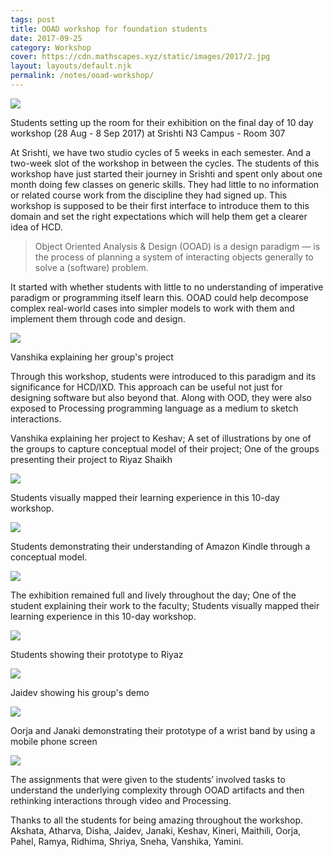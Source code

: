 ```yaml
---
tags: post
title: OOAD workshop for foundation students
date: 2017-09-25
category: Workshop
cover: https://cdn.mathscapes.xyz/static/images/2017/2.jpg
layout: layouts/default.njk
permalink: /notes/ooad-workshop/
--- 
```


<img src="https://cdn.mathscapes.xyz/static/images/2017/1.webp"/>
<p class="caption">Students setting up the room for their exhibition on the final day of 10 day workshop (28 Aug - 8 Sep 2017) at Srishti N3 Campus - Room 307</p>

At Srishti, we have two studio cycles of 5 weeks in each semester. And a two-week slot of the workshop in between the cycles. The students of this workshop have just started their journey in Srishti and spent only about one month doing few classes on generic skills. They had little to no information or related course work from the discipline they had signed up. This workshop is supposed to be their first interface to introduce them to this domain and set the right expectations which will help them get a clearer idea of HCD.

> Object Oriented Analysis & Design (OOAD) is a design paradigm — is the process of planning a system of interacting objects generally to solve a (software) problem.

It started with whether students with little to no understanding of imperative paradigm or programming itself learn this. OOAD could help decompose complex real-world cases into simpler models to work with them and implement them through code and design.

<img src="https://cdn.mathscapes.xyz/static/images/2017/2.jpg"/>
<p class="caption">Vanshika explaining her group's project</p>

Through this workshop, students were introduced to this paradigm and its significance for HCD/IXD. This approach can be useful not just for designing software but also beyond that. Along with OOD, they were also exposed to Processing programming language as a medium to sketch interactions.

Vanshika explaining her project to Keshav; A set of illustrations by one of the groups to capture conceptual model of their project; One of the groups presenting their project to Riyaz Shaikh

<img src="https://cdn.mathscapes.xyz/static/images/2017/3.jpg"/>

<p class="caption">Students visually mapped their learning experience in this 10-day workshop.</p>

<img src="https://cdn.mathscapes.xyz/static/images/2017/4.jpg"/>

<p class="caption">Students demonstrating their understanding of Amazon Kindle through a conceptual model.</p>

<img src="https://cdn.mathscapes.xyz/static/images/2017/5.jpg"/>

<p class="caption">The exhibition remained full and lively throughout the day; One of the student explaining their work to the faculty; Students visually mapped their learning experience in this 10-day workshop.</p>

<img src="https://cdn.mathscapes.xyz/static/images/2017/6.jpg"/>

<p class="caption">Students showing their prototype to Riyaz</p>

<img src="https://cdn.mathscapes.xyz/static/images/2017/7.jpg"/>

<p class="caption">Jaidev showing his group's demo</p>

<img src="https://cdn.mathscapes.xyz/static/images/2017/8.jpg"/>

<p class="caption">Oorja and Janaki demonstrating their prototype of a wrist band by using a mobile phone screen</p>

<img src="https://cdn.mathscapes.xyz/static/images/2017/9.jpg"/>

The assignments that were given to the students’ involved tasks to understand the underlying complexity through OOAD artifacts and then rethinking interactions through video and Processing.

Thanks to all the students for being amazing throughout the workshop. Akshata, Atharva, Disha, Jaidev, Janaki, Keshav, Kineri, Maithili, Oorja, Pahel, Ramya, Ridhima, Shriya, Sneha, Vanshika, Yamini.